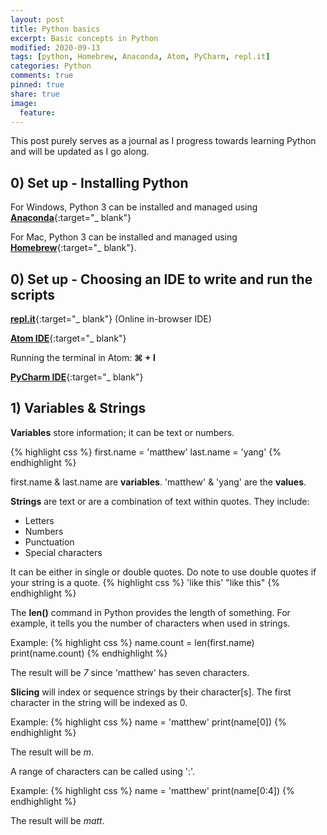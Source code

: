 ```yaml
---
layout: post
title: Python basics
excerpt: Basic concepts in Python
modified: 2020-09-13
tags: [python, Homebrew, Anaconda, Atom, PyCharm, repl.it]
categories: Python
comments: true
pinned: true
share: true
image:
  feature:
---
```


This post purely serves as a journal as I progress towards learning Python and will be updated as I go along.

## 0) Set up - Installing Python

For Windows, Python 3 can be installed and managed using [**Anaconda**](https://anaconda.com/){:target="_ blank"}

For Mac, Python 3 can be installed and managed using [**Homebrew**](https://brew.sh/){:target="_ blank"}.

## 0) Set up - Choosing an IDE to write and run the scripts

[**repl.it**](https://repl.it/){:target="_ blank"} (Online in-browser IDE)

[**Atom IDE**](https://atom.io/){:target="_ blank"}

Running the terminal in Atom: **⌘ + I**

[**PyCharm IDE**](https://www.jetbrains.com/pycharm/){:target="_ blank"}

## 1) Variables & Strings
**Variables** store information; it can be text or numbers.

{% highlight css %}
first.name = 'matthew'
last.name = 'yang'
{% endhighlight %}

first.name & last.name are **variables**.
'matthew' & 'yang' are the **values**.

**Strings** are text or are a combination of text within quotes. They include:
* Letters
* Numbers
* Punctuation
* Special characters

It can be either in single or double quotes. Do note to use double quotes if your string is a quote.
{% highlight css %}
'like this'
"like this"
{% endhighlight %}

The **len()** command in Python provides the length of something. For example, it tells you the number of characters when used in strings.

Example:
{% highlight css %}
name.count = len(first.name)
print(name.count)
{% endhighlight %}

The result will be *7* since 'matthew' has seven characters.

**Slicing** will index or sequence strings by their character[s]. The first character in the string will be indexed as 0.

Example:
{% highlight css %}
name = 'matthew'
print(name[0])
{% endhighlight %}

The result will be *m*.

A range of characters can be called using ':'.

Example:
{% highlight css %}
name = 'matthew'
print(name[0:4])
{% endhighlight %}

The result will be *matt*.
